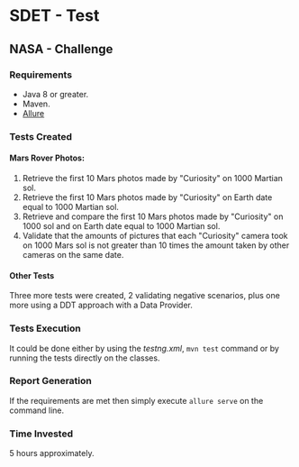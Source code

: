 # SDET - Test
## NASA - Challenge

### Requirements 
- Java 8 or greater.
- Maven.
- [Allure](https://docs.qameta.io/allure-report/#_get_started)

### Tests Created
#### Mars Rover Photos:
1. Retrieve the first 10 Mars photos made by "Curiosity" on 1000 Martian sol.
2. Retrieve the first 10 Mars photos made by "Curiosity" on Earth date equal to 1000 Martian sol.
3. Retrieve and compare the first 10 Mars photos made by "Curiosity" on 1000 sol and on Earth date equal to 1000 Martian sol.
4. Validate that the amounts of pictures that each "Curiosity" camera took on 1000 Mars sol is not greater than 10 times the amount taken by other cameras on the same date.

#### Other Tests 

Three more tests were created, 2 validating negative scenarios, plus one more using a DDT approach with a Data Provider. 

### Tests Execution

It could be done either by using the *testng.xml*, `mvn test` command or by running the tests directly on the classes.


### Report Generation

If the requirements are met then simply execute `allure serve` on the command line.

### Time Invested

5 hours approximately. 



